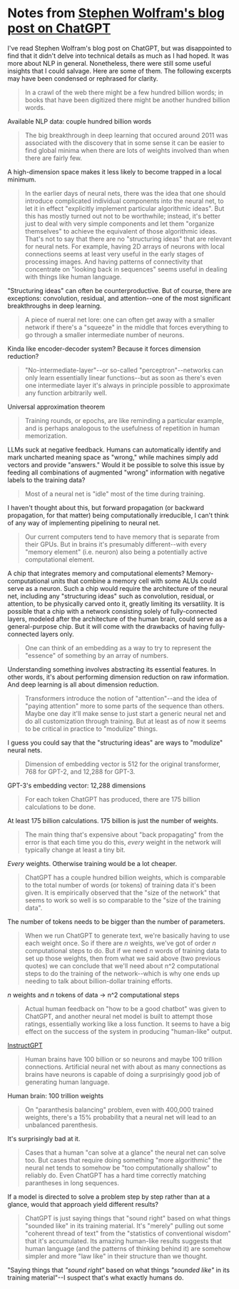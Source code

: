 # Notes from [Stephen Wolfram's blog post on ChatGPT](https://writings.stephenwolfram.com/2023/02/what-is-chatgpt-doing-and-why-does-it-work/)

I've read Stephen Wolfram's blog post on ChatGPT, but was disappointed to find that it didn't delve into technical details as much as I had hoped. It was more about NLP in general. Nonetheless, there were still some useful insights that I could salvage. Here are some of them. The following excerpts may have been condensed or rephrased for clarity.

> In a crawl of the web there might be a few hundred billion words; in books that have been digitized there might be another hundred billion words.

Available NLP data: couple hundred billion words

> The big breakthrough in deep learning that occured around 2011 was associated with the discovery that in some sense it can be easier to find global minima when there are lots of weights involved than when there are fairly few.

A high-dimension space makes it less likely to become trapped in a local minimum.

> In the earlier days of neural nets, there was the idea that one should introduce complicated individual components into the neural net, to let it in effect "explicitly implement particular algorithmic ideas". But this has mostly turned out not to be worthwhile; instead, it's better just to deal with very simple components and let them "organize themselves" to achieve the equivalent of those algorithmic ideas. That's not to say that there are no "structuring ideas" that are relevant for neural nets. For example, having 2D arrays of neurons with local connections seems at least very useful in the early stages of processing images. And having patterns of connectivity that concentrate on "looking back in sequences" seems useful in dealing with things like human language. 

"Structuring ideas" can often be counterproductive. But of course, there are exceptions: convolution, residual, and attention--one of the most significant breakthroughs in deep learning.

> A piece of nueral net lore: one can often get away with a smaller network if there's a "squeeze" in the middle that forces everything to go through a smaller intermediate number of neurons.

Kinda like encoder-decoder system? Because it forces dimension reduction?

> "No-intermediate-layer"--or so-called "perceptron"--networks can only learn essentially linear functions--but as soon as there's even one intermediate layer it's always in principle possible to approximate any function arbitrarily well.

Universal approximation theorem

> Training rounds, or epochs, are like reminding a particular example, and is perhaps analogous to the usefulness of repetition in human memorization.

LLMs suck at negative feedback. Humans can automatically identify and mark uncharted meaning space as "wrong," while machines simply add vectors and provide "answers." Would it be possible to solve this issue by feeding all combinations of augmented "wrong" information with negative labels to the training data? 

> Most of a neural net is "idle" most of the time during training.

I haven't thought about this, but forward propagation (or backward propagation, for that matter) being computationally irreducible, I can't think of any way of implementing pipelining to neural net.

> Our current computers tend to have memory that is separate from their GPUs. But in brains it's presumably different--with every "memory element" (i.e. neuron) also being a potentially active computational element.

A chip that integrates memory and computational elements? Memory-computational units that combine a memory cell with some ALUs could serve as a neuron. Such a chip would require the architecture of the neural net, including any "structuring ideas" such as convolution, residual, or attention, to be physically carved onto it, greatly limiting its versatility. It is possible that a chip with a network consisting solely of fully-connected layers, modeled after the architecture of the human brain, could serve as a general-purpose chip. But it will come with the drawbacks of having fully-connected layers only.

> One can think of an embedding as a way to try to represent the "essence" of something by an array of numbers.

Understanding something involves abstracting its essential features. In other words, it's about performing dimension reduction on raw information. And deep learning is all about dimension reduction. 

> Transformers introduce the notion of "attention"--and the idea of "paying attention" more to some parts of the sequence than others. Maybe one day it'll make sense to just start a generic neural net and do all customization through training. But at least as of now it seems to be critical in practice to "modulize" things.

I guess you could say that the "structuring ideas" are ways to "modulize" neural nets.

> Dimension of embedding vector is 512 for the original transformer, 768 for GPT-2, and 12,288 for GPT-3.

GPT-3's embedding vector: 12,288 dimensions

> For each token ChatGPT has produced, there are 175 billion calculations to be done.

At least 175 billion calculations. 175 billion is just the number of weights.

> The main thing that's expensive about "back propagating" from the error is that each time you do this, *every* weight in the network will typically change at least a tiny bit.

*Every* weights. Otherwise training would be a lot cheaper.

> ChatGPT has a couple hundred billion weights, which is comparable to the total number of words (or tokens) of training data it's been given. It is empirically observed that the "size of the network" that seems to work so well is so comparable to the "size of the training data".

The number of tokens needs to be bigger than the number of parameters.

> When we run ChatGPT to generate text, we're basically having to use each weight once. So if there are *n* weights, we've got of order *n* computational steps to do. But if we need *n* words of training data to set up those weights, then from what we said above (two previous quotes) we can conclude that we'll need about n^2 computational steps to do the training of the network--which is why one ends up needing to talk about billion-dollar training efforts. 

*n* weights and *n* tokens of data -> n^2 computational steps

> Actual human feedback on "how to be a good chatbot" was given to ChatGPT, and another neural net model is built to attempt those ratings, essentially working like a loss function. It seems to have a big effect on the success of the system in producing "human-like" output.

[InstructGPT](https://arxiv.org/pdf/2203.02155.pdf)

> Human brains have 100 billion or so neurons and maybe 100 trillion connections. Artificial neural net with about as many connections as brains have neurons is capable of doing a surprisingly good job of generating human language.

Human brain: 100 trillion weights

> On "paranthesis balancing" problem, even with 400,000 trained weights, there's a 15% probability that a neural net will lead to an unbalanced parenthesis.

It's surprisingly bad at it.

> Cases that a human "can solve at a glance" the neural net can solve too. But cases that require doing something "more algorithmic" the neural net tends to somehow be "too computationally shallow" to reliably do. Even ChatGPT has a hard time correctly matching parantheses in long sequences.

If a model is directed to solve a problem step by step rather than at a glance, would that approach yield different results?

> ChatGPT is just saying things that "sound right" based on what things "sounded like" in its training material. It's "merely" pulling out some "coherent thread of text" from the "statistics of conventional wisdom" that it's accumulated. Its amazing human-like results suggests that human language (and the patterns of thinking behind it) are somehow simpler and more "law like" in their structure than we thought. 

"Saying things that *"sound right"* based on what things *"sounded like"* in its training material"--I suspect that's what exactly humans do.
